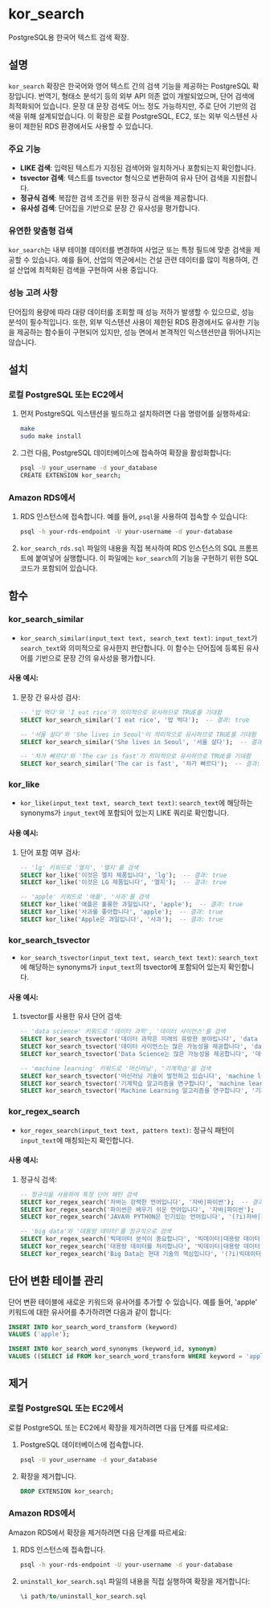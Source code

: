 # kor_search

PostgreSQL용 한국어 텍스트 검색 확장.

## 설명

`kor_search` 확장은 한국어와 영어 텍스트 간의 검색 기능을 제공하는 PostgreSQL 확장입니다. 번역기, 형태소 분석기 등의 외부 API 의존 없이 개발되었으며, 단어 검색에 최적화되어 있습니다. 문장 대 문장 검색도 어느 정도 가능하지만, 주로 단어 기반의 검색을 위해 설계되었습니다. 이 확장은 로컬 PostgreSQL, EC2, 또는 외부 익스텐션 사용이 제한된 RDS 환경에서도 사용할 수 있습니다.

### 주요 기능

- **LIKE 검색**: 입력된 텍스트가 지정된 검색어와 일치하거나 포함되는지 확인합니다.
- **tsvector 검색**: 텍스트를 tsvector 형식으로 변환하여 유사 단어 검색을 지원합니다.
- **정규식 검색**: 복잡한 검색 조건을 위한 정규식 검색을 제공합니다.
- **유사성 검색**: 단어집을 기반으로 문장 간 유사성을 평가합니다.

### 유연한 맞춤형 검색

`kor_search`는 내부 테이블 데이터를 변경하여 사업군 또는 특정 필드에 맞춘 검색을 제공할 수 있습니다. 예를 들어, 산업의 역군에서는 건설 관련 데이터를 많이 적용하여, 건설 산업에 최적화된 검색을 구현하여 사용 중입니다.

### 성능 고려 사항

단어집의 용량에 따라 대량 데이터를 조회할 때 성능 저하가 발생할 수 있으므로, 성능 분석이 필수적입니다. 또한, 외부 익스텐션 사용이 제한된 RDS 환경에서도 유사한 기능을 제공하는 함수들이 구현되어 있지만, 성능 면에서 본격적인 익스텐션만큼 뛰어나지는 않습니다.

## 설치

### 로컬 PostgreSQL 또는 EC2에서

1. 먼저 PostgreSQL 익스텐션을 빌드하고 설치하려면 다음 명령어를 실행하세요:

    ```sh
    make
    sudo make install
    ```

2. 그런 다음, PostgreSQL 데이터베이스에 접속하여 확장을 활성화합니다:

    ```sh
    psql -U your_username -d your_database
    CREATE EXTENSION kor_search;
    ```

### Amazon RDS에서

1. RDS 인스턴스에 접속합니다. 예를 들어, `psql`을 사용하여 접속할 수 있습니다:

    ```sh
    psql -h your-rds-endpoint -U your-username -d your-database
    ```

2. `kor_search_rds.sql` 파일의 내용을 직접 복사하여 RDS 인스턴스의 SQL 프롬프트에 붙여넣어 실행합니다. 이 파일에는 `kor_search`의 기능을 구현하기 위한 SQL 코드가 포함되어 있습니다.

## 함수

### kor_search_similar

- `kor_search_similar(input_text text, search_text text)`: `input_text`가 `search_text`와 의미적으로 유사한지 판단합니다. 이 함수는 단어집에 등록된 유사어를 기반으로 문장 간의 유사성을 평가합니다.

#### 사용 예시:

1. 문장 간 유사성 검사:

    ```sql
    -- '밥 먹다'와 'I eat rice'가 의미적으로 유사하므로 TRUE를 기대함
    SELECT kor_search_similar('I eat rice', '밥 먹다');  -- 결과: true

    -- '서울 살다'와 'She lives in Seoul'이 의미적으로 유사하므로 TRUE를 기대함
    SELECT kor_search_similar('She lives in Seoul', '서울 살다');  -- 결과: true

    -- '차가 빠르다'와 'The car is fast'가 의미적으로 유사하므로 TRUE를 기대함
    SELECT kor_search_similar('The car is fast', '차가 빠르다');  -- 결과: true
    ```

### kor_like

- `kor_like(input_text text, search_text text)`: `search_text`에 해당하는 synonyms가 `input_text`에 포함되어 있는지 LIKE 쿼리로 확인합니다.

#### 사용 예시:

1. 단어 포함 여부 검사:

    ```sql
    -- 'lg' 키워드로 '엘지', '앨지'를 검색
    SELECT kor_like('이것은 엘지 제품입니다', 'lg');  -- 결과: true
    SELECT kor_like('이것은 LG 제품입니다', '엘지');  -- 결과: true

    -- 'apple' 키워드로 '애플', '사과'를 검색
    SELECT kor_like('애플은 훌륭한 과일입니다', 'apple');  -- 결과: true
    SELECT kor_like('사과를 좋아합니다', 'apple');  -- 결과: true
    SELECT kor_like('Apple은 과일입니다', '사과');  -- 결과: true
    ```

### kor_search_tsvector

- `kor_search_tsvector(input_text text, search_text text)`: `search_text`에 해당하는 synonyms가 `input_text`의 tsvector에 포함되어 있는지 확인합니다.

#### 사용 예시:

1. tsvector를 사용한 유사 단어 검색:

    ```sql
    -- 'data science' 키워드로 '데이터 과학', '데이터 사이언스'를 검색
    SELECT kor_search_tsvector('데이터 과학은 미래의 유망한 분야입니다', 'data science');  -- 결과: true
    SELECT kor_search_tsvector('데이터 사이언스는 많은 가능성을 제공합니다', 'data science');  -- 결과: true
    SELECT kor_search_tsvector('Data Science는 많은 가능성을 제공합니다', '데이터 과학');  -- 결과: true

    -- 'machine learning' 키워드로 '머신러닝', '기계학습'을 검색
    SELECT kor_search_tsvector('머신러닝 기술이 발전하고 있습니다', 'machine learning');  -- 결과: true
    SELECT kor_search_tsvector('기계학습 알고리즘을 연구합니다', 'machine learning');  -- 결과: true
    SELECT kor_search_tsvector('Machine Learning 알고리즘을 연구합니다', '기계학습');  -- 결과: true
    ```

### kor_regex_search

- `kor_regex_search(input_text text, pattern text)`: 정규식 패턴이 `input_text`에 매칭되는지 확인합니다.

#### 사용 예시:

1. 정규식 검색:

    ```sql
    -- 정규식을 사용하여 특정 단어 패턴 검색
    SELECT kor_regex_search('자바는 강력한 언어입니다', '자바|파이썬');  -- 결과: true
    SELECT kor_regex_search('파이썬은 배우기 쉬운 언어입니다', '자바|파이썬');  -- 결과: true
    SELECT kor_regex_search('JAVA와 PYTHON은 인기있는 언어입니다', '(?i)자바|파이썬');  -- 결과: true

    -- 'big data'와 '대용량 데이터'를 정규식으로 검색
    SELECT kor_regex_search('빅데이터 분석이 중요합니다', '빅데이터|대용량 데이터');  -- 결과: true
    SELECT kor_regex_search('대용량 데이터를 처리합니다', '빅데이터|대용량 데이터');  -- 결과: true
    SELECT kor_regex_search('Big Data는 현대 기술의 핵심입니다', '(?i)빅데이터|대용량 데이터');  -- 결과: true
    ```

## 단어 변환 테이블 관리

단어 변환 테이블에 새로운 키워드와 유사어를 추가할 수 있습니다. 예를 들어, 'apple' 키워드에 대한 유사어를 추가하려면 다음과 같이 합니다:

```sql
INSERT INTO kor_search_word_transform (keyword)
VALUES ('apple');

INSERT INTO kor_search_word_synonyms (keyword_id, synonym)
VALUES ((SELECT id FROM kor_search_word_transform WHERE keyword = 'apple'), '애플');
```

## 제거

### 로컬 PostgreSQL 또는 EC2에서

로컬 PostgreSQL 또는 EC2에서 확장을 제거하려면 다음 단계를 따르세요:

1. PostgreSQL 데이터베이스에 접속합니다.

    ```sh
    psql -U your_username -d your_database
    ```

2. 확장을 제거합니다.

    ```sql
    DROP EXTENSION kor_search;
    ```

### Amazon RDS에서

Amazon RDS에서 확장을 제거하려면 다음 단계를 따르세요:

1. RDS 인스턴스에 접속합니다.

    ```sh
    psql -h your-rds-endpoint -U your-username -d your-database
    ```

2. `uninstall_kor_search.sql` 파일의 내용을 직접 실행하여 확장을 제거합니다:

    ```sql
    \i path/to/uninstall_kor_search.sql
    ```
